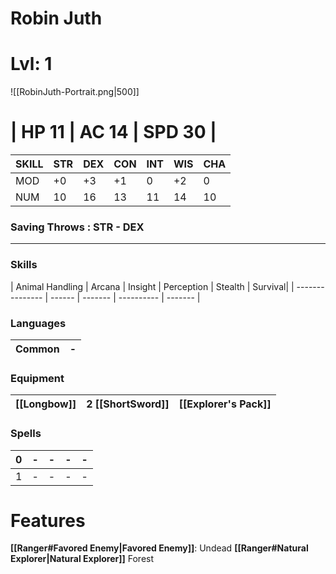 # Robin Juth



# Lvl: 1

![[RobinJuth-Portrait.png|500]]

# | HP 11   |  AC 14  | SPD 30 |

| SKILL | STR | DEX | CON | INT | WIS | CHA |
| ----- | --- | --- | --- | --- | --- | --- |
| MOD   | +0  | +3  | +1  | 0   | +2  | 0   |
| NUM   | 10  | 16  | 13  | 11  | 14  | 10  |

### Saving Throws :  STR - DEX
---
### Skills
| Animal Handling | Arcana | Insight | Perception | Stealth | Survival|
| --------------- | ------ | ------- | ---------- | ------- |

### Languages
| Common | - |
| ------ | ------ |

### Equipment
| [[Longbow]] | 2 [[ShortSword]] | [[Explorer's Pack]]    | 
| ----------- | ---------------- | --- |


### Spells
| 0   | -   | -   | -   | -   |
| --- | --- | --- | --- | --- |
| 1   | -   | -   | -   | -   |


# Features
**[[Ranger#Favored Enemy|Favored Enemy]]**: Undead
**[[Ranger#Natural Explorer|Natural Explorer]]** Forest